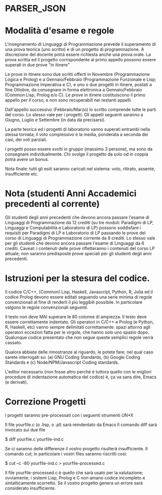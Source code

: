 # PARSER_JSON


# Modalità d'esame e regole
L'insegnamento di Linguaggi di Programmazione prevede il superamento di una prova teorica (uno scritto) e di un progetto di programmazione. A discrezione del docente potrà essere richiesta anche una prova orale. La prova scritta ed il progetto corrispondente al primo appello possono essere superati in due prove "in itinere"

Le prove in itinere sono due scritti offerti in Novembre (Programmazione Logica e Prolog) e a Gennaio/Febbraio (Programmazione Funzionale e Lisp; Programmazione Imperativa e C), e uno o due progetti in itinere, postati a fine Ottobre, da consegnare in forma elettronica a Gennaio/Febbraio (Common Lisp, Prolog e/o C). Le prove in itinere costituiscono il primo appello per il corso, e non sono recuperabili nei restanti appelli.

Dall'appello successivo (Febbraio/Marzo) lo scritto comprende tutte le parti del corso. Lo stesso vale per i progetti. Gli appelli seguenti saranno a Giugno, Luglio e Settembre (in data da precisarsi).

La parte teorica ed i progetti di laboratorio vanno superati entrambi nella stessa tornata; il voto complessivo è la media, ponderata a seconda dei casi, dei voti parziali.

I progetti posso essere svolti in gruppo (massimo 3 persone), ma sono da consegnare individualmente. Chi svolge il progetto da solo od in coppia potrà avere un bonus.

Nota finale: tutti gli esiti saranno caricati nel sistema: voto, ritirato, assente, insufficiente etc.

# Nota (studenti Anni Accademici precedenti al corrente)
Gli studenti degli anni precedenti che devono ancora passare l'esame di Linguaggi di Programmazione da 12 crediti (su tre moduli: Paradigmi di LP, Linguaggi e Computabilità e Laboratorio di LP) possono soddisfare i requisiti per Paradigmi di LP e Laboratorio di LP passando le prove del corso di Linguaggi di Programmazione corrente da 8 crediti. Lo stesso vale per gli studenti che devono ancora passare l'esame di Linguaggi da 6 crediti. Caveat: i contenuti delle prove rifletteranno i contenuti del corso LP attuale; non saranno predisposte prove speciali per gli studenti degli anni precedenti.

# Istruzioni per la stesura del codice.

Il codice C/C++, (Common) Lisp, Haskell, Javascript, Python, R, Julia ed il codice Prolog devono essere editati seguendo una serie minima di regole convenzionali al fine di renderli il più leggibili possibile. In particolare valgono le regole convenzionali seguenti.

Il testo non deve MAI superare le 80 colonne di ampiezza.
Il testo deve essere correttamente indentato.
Gli operatori in C/C++ e Prolog (e Python, R, Haskell, etc) vanno sempre delimitati correttamente: spazi attorno agli operatori eccezion fatta per le virgole, che hanno solo uno spazio dopo.
Qualunque codice presentato che non segue queste semplici regole verrà cassato.

Qualora abbiate delle rimostranze al riguardo, le potete fare; nel qual caso sarete interrogati su: (a) GNU Coding Standards, (b) Google Coding Standards e (c) Node/NPM/Javascript Coding standards.


L'editor necessario (non fosse altro perché è tuttora quello con le migliori procedure di indentazione automatica del codice) è, ça va sans dire, Emacs (e derivati).

# Correzione Progetti

I progetti saranno pre-processati con i seguenti strumenti UN*X

Il file yourfile.c (o .lisp, o .pl) sarà reindentato da Emacs
Il comando diff sarà invocato sui due file

$ diff yourfile.c yourfile-ind.c

Se ci saranno delle differenze il vostro progetto risulterà insufficiente.
Il comando cut; in particolare i vostri files saranno riscritti così:

$ cut –c -80 yourfile-ind.c > yourfile-processed.c

Il file yourfile-processed.c è quello che sarà usato per la valutazione; ovviamente, i sistemi Lisp, Prolog e C non amano codice incompleto e sintatticamente scorretto.  Se il vostro progetto genera un errore sarà considerato insufficiente.